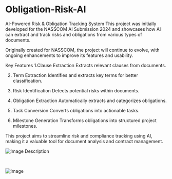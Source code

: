 # Obligation-Risk-AI
AI-Powered Risk & Obligation Tracking System
This project was initially developed for the NASSCOM AI Submission 2024 and showcases how AI can extract and track risks and obligations from various types of documents.

Originally created for NASSCOM, the project will continue to evolve, with ongoing enhancements to improve its features and usability.

Key Features
1.Clause Extraction
Extracts relevant clauses from documents.

2. Term Extraction
Identifies and extracts key terms for better classification.

3. Risk Identification
Detects potential risks within documents.

4. Obligation Extraction
Automatically extracts and categorizes obligations.

5. Task Conversion
Converts obligations into actionable tasks.

6. Milestone Generation
Transforms obligations into structured project milestones.

This project aims to streamline risk and compliance tracking using AI, making it a valuable tool for document analysis and contract management.

![Image Description](https://raw.githubusercontent.com/your-username/repository-name/main/images/logo.png)

<br/>

![Image](https://github.com/user-attachments/assets/2c9dfd76-69bd-450f-a211-e2121609e823)
